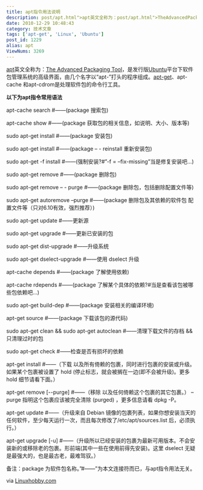 ```yaml
---
title: apt指令用法说明
description: post/apt.html">apt英文全称为：post/apt.html">TheAdvancedPackagingTool，是发行版/tags/Ubuntu">Ubuntu平台下软件包管理系统的高级界面，由几个名字以“apt-”打头的程序组成。/tags/apt-get">apt-get、apt-cache和apt-cdrom是处理软件包的命令行工具。以下为apt指令常用语法apt-cachesearch#——(package搜索包)apt-cacheshow#——(package获取包的相关信息，如说明、大小、版本等)sudoapt-getinstall#——(package安装包)
date: 2010-12-29 10:48:43
category: 技术文章
tags: ['apt-get', 'Linux', 'Ubuntu']
post_id: 1229
alias: apt
ViewNums: 3269
---
```


[apt](/blog/apt)英文全称为：[The Advanced Packaging Tool](/blog/apt)，是发行版[Ubuntu](/tags/Ubuntu)平台下软件包管理系统的高级界面，由几个名字以“apt-”打头的程序组成。[apt-get](/tags/apt-get)、apt-cache 和apt-cdrom是处理软件包的命令行工具。

**以下为apt指令常用语法**

apt-cache search #——(package 搜索包)

apt-cache show #——(package 获取包的相关信息，如说明、大小、版本等)

sudo apt-get install #——(package 安装包)

sudo apt-get install #——(package – - reinstall 重新安装包)

sudo apt-get -f install #——(强制安装?#”-f = –fix-missing”当是修复安装吧…)

sudo apt-get remove #——(package 删除包)

sudo apt-get remove – - purge #——(package 删除包，包括删除配置文件等)

sudo apt-get autoremove –purge #——(package 删除包及其依赖的软件包 配置文件等（只对6.10有效，强烈推荐）)

sudo apt-get update #——更新源

sudo apt-get upgrade #——更新已安装的包

sudo apt-get dist-upgrade #——升级系统

sudo apt-get dselect-upgrade #——使用 dselect 升级

apt-cache depends #——(package 了解使用依赖)

apt-cache rdepends #——(package 了解某个具体的依赖?#当是查看该包被哪些包依赖吧…)

sudo apt-get build-dep #——(package 安装相关的编译环境)

apt-get source #——(package 下载该包的源代码)

sudo apt-get clean && sudo apt-get autoclean #——清理下载文件的存档 && 只清理过时的包

sudo apt-get check #——检查是否有损坏的依赖

apt-get install #——（下载 以及所有倚赖的包裹，同时进行包裹的安装或升级。如果某个包裹被设置了 hold (停止标志，就会被搁在一边(即不会被升级)。更多 hold 细节请看下面。）

apt-get remove [--purge] #——（移除 以及任何倚赖这个包裹的其它包裹。）
–purge 指明这个包裹应该被完全清除 (purged) ，更多信息请看 dpkg -P。

apt-get update #——（升级来自 Debian 镜像的包裹列表，如果你想安装当天的任何软件，至少每天运行一次，而且每次修改了/etc/apt/sources.list 后，必须执行。）

apt-get upgrade [-u] #——（升级所以已经安装的包裹为最新可用版本。不会安装新的或移除老的包裹。形前端(其中一些在使用前得先安装)。这里 dselect 无疑是最强大的，也是最古老，最难驾驭。）

备注：package 为软件包名称。”#——”为本文连接符而已，与apt指令用法无关。

via [Linuxhobby.com](http://Linuxhobby.com)

